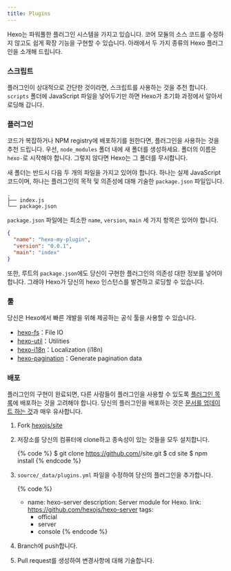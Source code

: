 ```yaml
---
title: Plugins
---
```

Hexo는 파워풀한 플러그인 시스템을 가지고 있습니다. 코어 모듈의 소스 코드를 수정하지 않고도 쉽게 확장 기능을 구현할 수 있습니다. 아래에서 두 가지 종류의 Hexo 플러그인을 소개해 드립니다.

### 스크립트

플러그인이 상대적으로 간단한 것이라면, 스크립트를 사용하는 것을 추천 합니다. `scripts` 폴더에 JavaScript 파일을 넣어두기만 하면 Hexo가 초기화 과정에서 알아서 로딩해 갑니다.

### 플러그인

코드가 복잡하거나 NPM registry에 배포하기를 원한다면, 플러그인을 사용하는 것을 추천 드립니다. 우선, `node_modules` 폴더 내에 새 폴더를 생성하세요. 폴더의 이름은 `hexo-`로 시작해야 합니다. 그렇지 않다면 Hexo는 그 폴더를 무시합니다.

새 폴더는 반드시 다음 두 개의 파일을 가지고 있어야 합니다. 하나는 실제 JavaScript 코드이며, 하나는 플러그인의 목적 및 의존성에 대해 기술한 `package.json` 파일입니다.

``` plain
.
├── index.js
└── package.json
```

`package.json` 파일에는 최소한 `name`, `version`, `main` 세 가지 항목은 있어야 합니다.

``` json package.json
{
  "name": "hexo-my-plugin",
  "version": "0.0.1",
  "main": "index"
}
```

또한, 루트의 `package.json`에도 당신이 구현한 플러그인의 의존성 대한 정보를 넣어야 합니다. 그래야 Hexo가 당신의 hexo 인스턴스를 발견하고 로딩할 수 있습니다.

### 툴

당신은 Hexo에서 빠른 개발을 위해 제공하는 공식 툴을 사용할 수 있습니다.

- [hexo-fs]：File IO
- [hexo-util]：Utilities
- [hexo-i18n]：Localization (i18n)
- [hexo-pagination]：Generate pagination data

### 배포

플러그인의 구현이 완료되면, 다른 사람들이 플러그인을 사용할 수 있도록 [플러그인 목록](/plugins)에 배포하는 것을 고려해야 합니다. 당신의 플러그인을 배포하는 것은 [문서를 업데이트 하는 것](contributing.html#Updating_Documentation)과 매우 유사합니다.

1. Fork [hexojs/site]
2. 저장소를 당신의 컴퓨터에 clone하고 종속성이 있는 것들을 모두 설치합니다.

    {% code %}
    $ git clone https://github.com/<username>/site.git
    $ cd site
    $ npm install
    {% endcode %}

3. `source/_data/plugins.yml` 파일을 수정하여 당신의 플러그인을 추가합니다.

    {% code %}
    - name: hexo-server
      description: Server module for Hexo.
      link: https://github.com/hexojs/hexo-server
      tags:
        - official
        - server
        - console
    {% endcode %}

4. Branch에 push합니다.
5. Pull request를 생성하여 변경사항에 대해 기술합니다.

[hexo-fs]: https://github.com/hexojs/hexo-fs
[hexo-util]: https://github.com/hexojs/hexo-util
[hexo-i18n]: https://github.com/hexojs/hexo-i18n
[hexo-pagination]: https://github.com/hexojs/hexo-pagination
[hexojs/site]: https://github.com/hexojs/site

